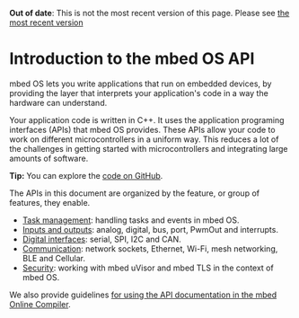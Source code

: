 <span class="warnings">**Out of date**: This is not the most recent version of this page. Please see [the most recent version](https://os.mbed.com/docs/latest/introduction/index.html)</span>
# Introduction to the mbed OS API 

mbed OS lets you write applications that run on embedded devices, by providing the layer that interprets your application's code in a way the hardware can understand.

Your application code is written in C++. It uses the application programing interfaces (APIs) that mbed OS provides. These APIs allow your code to work on different microcontrollers in a uniform way. This reduces a lot of the challenges in getting started with microcontrollers and integrating large amounts of software.

<span class="tips">**Tip:** You can explore the [code on GitHub](https://github.com/ARMmbed/mbed-os/tree/mbed-os-5.5).</span>

The APIs in this document are organized by the feature, or group of features, they enable.

* [Task management](APIs/tasks/tasks.md): handling tasks and events in mbed OS.
* [Inputs and outputs](APIs/io/inputs_outputs.md): analog, digital, bus, port, PwmOut and interrupts.
* [Digital interfaces](APIs/interfaces/interfaces.md): serial, SPI, I2C and CAN.
* [Communication](APIs/communication/communication_index.md): network sockets, Ethernet, Wi-Fi, mesh networking, BLE and Cellular.
* [Security](APIs/security/security.md): working with mbed uVisor and mbed TLS in the context of mbed OS.

We also provide guidelines [for using the API documentation in the mbed Online Compiler](APIs/API_Documentation.md). 
